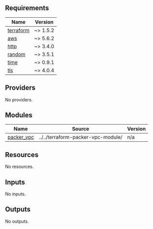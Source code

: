 <!-- BEGIN_TF_DOCS -->
## Requirements

| Name | Version |
|------|---------|
| <a name="requirement_terraform"></a> [terraform](#requirement\_terraform) | ~> 1.5.2 |
| <a name="requirement_aws"></a> [aws](#requirement\_aws) | ~> 5.6.2 |
| <a name="requirement_http"></a> [http](#requirement\_http) | ~> 3.4.0 |
| <a name="requirement_random"></a> [random](#requirement\_random) | ~> 3.5.1 |
| <a name="requirement_time"></a> [time](#requirement\_time) | ~> 0.9.1 |
| <a name="requirement_tls"></a> [tls](#requirement\_tls) | ~> 4.0.4 |

## Providers

No providers.

## Modules

| Name | Source | Version |
|------|--------|---------|
| <a name="module_packer_vpc"></a> [packer\_vpc](#module\_packer\_vpc) | ../../terraform-packer-vpc-module/ | n/a |

## Resources

No resources.

## Inputs

No inputs.

## Outputs

No outputs.
<!-- END_TF_DOCS -->